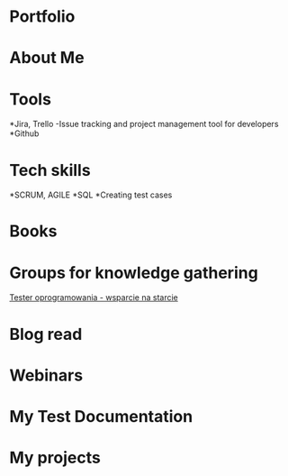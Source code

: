 # Portfolio

# About Me

# Tools
*Jira, Trello -Issue tracking and project management tool for developers
*Github

# Tech skills
*SCRUM, AGILE
*SQL
*Creating test cases

# Books

# Groups for knowledge gathering
[Tester oprogramowania - wsparcie na starcie](https://www.facebook.com/groups/testeroprogramowania)

# Blog read

# Webinars

# My Test Documentation

# My projects
